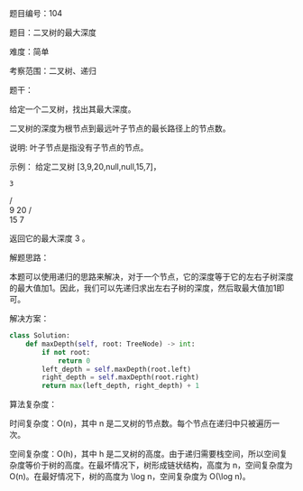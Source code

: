 题目编号：104

题目：二叉树的最大深度

难度：简单

考察范围：二叉树、递归

题干：

给定一个二叉树，找出其最大深度。

二叉树的深度为根节点到最远叶子节点的最长路径上的节点数。

说明: 叶子节点是指没有子节点的节点。

示例：
给定二叉树 [3,9,20,null,null,15,7]，

    3
   / \
  9  20
    /  \
   15   7

返回它的最大深度 3 。

解题思路：

本题可以使用递归的思路来解决，对于一个节点，它的深度等于它的左右子树深度的最大值加1。因此，我们可以先递归求出左右子树的深度，然后取最大值加1即可。

解决方案：

```python
class Solution:
    def maxDepth(self, root: TreeNode) -> int:
        if not root:
            return 0
        left_depth = self.maxDepth(root.left)
        right_depth = self.maxDepth(root.right)
        return max(left_depth, right_depth) + 1
```

算法复杂度：

时间复杂度：O(n)，其中 n 是二叉树的节点数。每个节点在递归中只被遍历一次。

空间复杂度：O(h)，其中 h 是二叉树的高度。由于递归需要栈空间，所以空间复杂度等价于树的高度。在最坏情况下，树形成链状结构，高度为 n，空间复杂度为 O(n)。在最好情况下，树的高度为 \log n，空间复杂度为 O(\log n)。